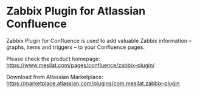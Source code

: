 # Zabbix Plugin for Atlassian Confluence
Zabbix Plugin for Confluence is used to add valuable Zabbix information – graphs, items and triggers – to your Confluence pages.

Please check the product homepage: https://www.mesilat.com/pages/confluence/zabbix-plugin/

Download from Atlassian Marketplace: https://marketplace.atlassian.com/plugins/com.mesilat.zabbix-plugin
